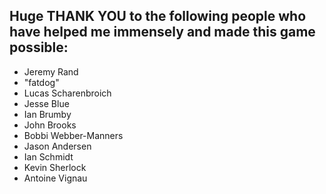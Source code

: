 ## Huge THANK YOU to the following people who have helped me immensely and made this game possible: 

- Jeremy Rand
- "fatdog"
- Lucas Scharenbroich
- Jesse Blue
- Ian Brumby
- John Brooks
- Bobbi Webber-Manners
- Jason Andersen
- Ian Schmidt
- Kevin Sherlock
- Antoine Vignau


